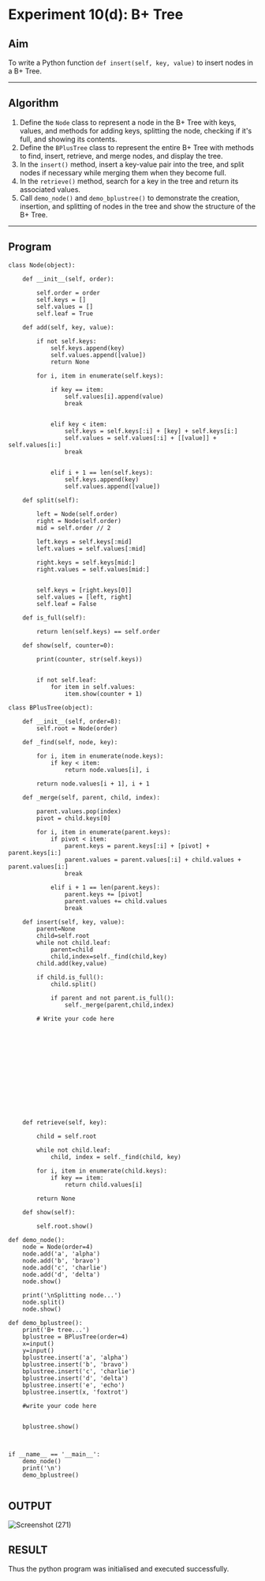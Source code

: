 
# Experiment 10(d): B+ Tree

## Aim
To write a Python function `def insert(self, key, value)` to insert nodes in a B+ Tree.

---

## Algorithm

1. Define the `Node` class to represent a node in the B+ Tree with keys, values, and methods for adding keys, splitting the node, checking if it's full, and showing its contents.
2. Define the `BPlusTree` class to represent the entire B+ Tree with methods to find, insert, retrieve, and merge nodes, and display the tree.
3. In the `insert()` method, insert a key-value pair into the tree, and split nodes if necessary while merging them when they become full.
4. In the `retrieve()` method, search for a key in the tree and return its associated values.
5. Call `demo_node()` and `demo_bplustree()` to demonstrate the creation, insertion, and splitting of nodes in the tree and show the structure of the B+ Tree.

---

## Program

```
class Node(object):
    
    def __init__(self, order):
        
        self.order = order
        self.keys = []
        self.values = []
        self.leaf = True

    def add(self, key, value):
        
        if not self.keys:
            self.keys.append(key)
            self.values.append([value])
            return None

        for i, item in enumerate(self.keys):
            
            if key == item:
                self.values[i].append(value)
                break

            
            elif key < item:
                self.keys = self.keys[:i] + [key] + self.keys[i:]
                self.values = self.values[:i] + [[value]] + self.values[i:]
                break

        
            elif i + 1 == len(self.keys):
                self.keys.append(key)
                self.values.append([value])

    def split(self):
        
        left = Node(self.order)
        right = Node(self.order)
        mid = self.order // 2

        left.keys = self.keys[:mid]
        left.values = self.values[:mid]

        right.keys = self.keys[mid:]
        right.values = self.values[mid:]

      
        self.keys = [right.keys[0]]
        self.values = [left, right]
        self.leaf = False

    def is_full(self):
     
        return len(self.keys) == self.order

    def show(self, counter=0):
        
        print(counter, str(self.keys))

        
        if not self.leaf:
            for item in self.values:
                item.show(counter + 1)

class BPlusTree(object):
    
    def __init__(self, order=8):
        self.root = Node(order)

    def _find(self, node, key):
        
        for i, item in enumerate(node.keys):
            if key < item:
                return node.values[i], i

        return node.values[i + 1], i + 1

    def _merge(self, parent, child, index):
        
        parent.values.pop(index)
        pivot = child.keys[0]

        for i, item in enumerate(parent.keys):
            if pivot < item:
                parent.keys = parent.keys[:i] + [pivot] + parent.keys[i:]
                parent.values = parent.values[:i] + child.values + parent.values[i:]
                break

            elif i + 1 == len(parent.keys):
                parent.keys += [pivot]
                parent.values += child.values
                break

    def insert(self, key, value):
        parent=None
        child=self.root
        while not child.leaf:
            parent=child
            child,index=self._find(child,key)
        child.add(key,value)
        
        if child.is_full():
            child.split()
            
            if parent and not parent.is_full():
                self._merge(parent,child,index)
        
        # Write your code here
        
        
        
        
        
        
        
        
        
        
        
        
        

    def retrieve(self, key):
       
        child = self.root

        while not child.leaf:
            child, index = self._find(child, key)

        for i, item in enumerate(child.keys):
            if key == item:
                return child.values[i]

        return None

    def show(self):
        
        self.root.show()

def demo_node():
    node = Node(order=4)
    node.add('a', 'alpha')
    node.add('b', 'bravo')
    node.add('c', 'charlie')
    node.add('d', 'delta')
    node.show()

    print('\nSplitting node...')
    node.split()
    node.show()

def demo_bplustree():
    print('B+ tree...')
    bplustree = BPlusTree(order=4)
    x=input()
    y=input()
    bplustree.insert('a', 'alpha')
    bplustree.insert('b', 'bravo')
    bplustree.insert('c', 'charlie')
    bplustree.insert('d', 'delta')
    bplustree.insert('e', 'echo')
    bplustree.insert(x, 'foxtrot')
    
    #write your code here
    
    
    bplustree.show()

    

if __name__ == '__main__':
    demo_node()
    print('\n')
    demo_bplustree()


```

## OUTPUT
![Screenshot (271)](https://github.com/user-attachments/assets/04132ed7-62a7-4f52-acf1-8b2917038666)

## RESULT
Thus the python program was initialised and executed successfully.
